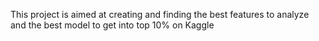 This project is aimed at creating and finding the best features to analyze and the best model to get into top 10% on Kaggle
